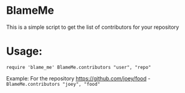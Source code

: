 BlameMe
=======

This is a simple script to get the list of contributors for your repository

Usage:
======
`require 'blame_me'
BlameMe.contributors "user", "repo"`

Example: 
	For the repository https://github.com/joey/food - 
 	`BlameMe.contributors "joey", "food"`
